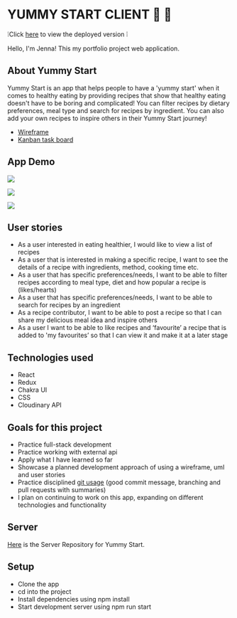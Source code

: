 # YUMMY START CLIENT 🌿 🍩

❕Click [here](https://yummy-start-app.netlify.app/) to view the deployed version ❕

Hello, I'm Jenna! This my portfolio project web application.

## About Yummy Start

Yummy Start is an app that helps people to have a 'yummy start' when it comes to healthy eating by providing recipes that show that healthy eating doesn't have to be boring and complicated! You can filter recipes by dietary preferences, meal type and search for recipes by ingredient. You can also add your own recipes to inspire others in their Yummy Start journey!

- [Wireframe](https://wireframepro.mockflow.com/view/yummystartapp)
- [Kanban task board](https://github.com/users/JennaLeysens/projects/1)

## App Demo

![](https://media.giphy.com/media/S5bbx3773NMXAXTHJ6/giphy.gif)

![](https://media.giphy.com/media/fT1bsFJ5r09NqtRvRT/giphy.gif)

![](https://media.giphy.com/media/J4JZjAzyDBYzXc73tQ/giphy.gif)

## User stories

- As a user interested in eating healthier, I would like to view a list of recipes
- As a user that is interested in making a specific recipe, I want to see the details of a recipe with ingredients, method, cooking time etc.
- As a user that has specific preferences/needs, I want to be able to filter recipes according to meal type, diet and how popular a recipe is (likes/hearts)
- As a user that has specific preferences/needs, I want to be able to search for recipes by an ingredient
- As a recipe contributor, I want to be able to post a recipe so that I can share my delicious meal idea and inspire others
- As a user I want to be able to like recipes and ‘favourite’ a recipe that is added to 'my favourites’ so that I can view it and make it at a later stage

## Technologies used

- React
- Redux
- Chakra UI
- CSS
- Cloudinary API

## Goals for this project

- Practice full-stack development
- Practice working with external api
- Apply what I have learned so far
- Showcase a planned development approach of using a wireframe, uml and user stories
- Practice disciplined [git usage](https://github.com/JennaLeysens/yummy-start-client/branches) (good commit message, branching and pull requests with summaries)
- I plan on continuing to work on this app, expanding on different technologies and functionality

## Server

[Here](https://github.com/JennaLeysens/yummy-start-server) is the Server Repository for Yummy Start.

## Setup

- Clone the app
- cd into the project
- Install dependencies using npm install
- Start development server using npm run start
